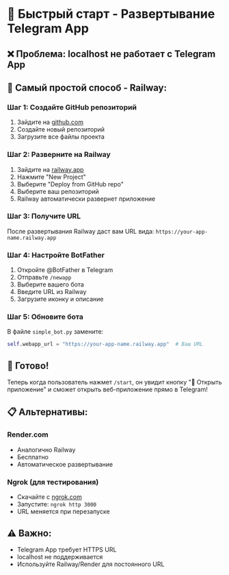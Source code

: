 # 🚀 **Быстрый старт - Развертывание Telegram App**

## ❌ **Проблема:** localhost не работает с Telegram App

## 🎯 **Самый простой способ - Railway:**

### **Шаг 1: Создайте GitHub репозиторий**
1. Зайдите на [github.com](https://github.com)
2. Создайте новый репозиторий
3. Загрузите все файлы проекта

### **Шаг 2: Разверните на Railway**
1. Зайдите на [railway.app](https://railway.app)
2. Нажмите "New Project"
3. Выберите "Deploy from GitHub repo"
4. Выберите ваш репозиторий
5. Railway автоматически развернет приложение

### **Шаг 3: Получите URL**
После развертывания Railway даст вам URL вида:
`https://your-app-name.railway.app`

### **Шаг 4: Настройте BotFather**
1. Откройте @BotFather в Telegram
2. Отправьте `/newapp`
3. Выберите вашего бота
4. Введите URL из Railway
5. Загрузите иконку и описание

### **Шаг 5: Обновите бота**
В файле `simple_bot.py` замените:
```python
self.webapp_url = "https://your-app-name.railway.app"  # Ваш URL
```

## 🎉 **Готово!**

Теперь когда пользователь нажмет `/start`, он увидит кнопку "📱 Открыть приложение" и сможет открыть веб-приложение прямо в Telegram!

## 📋 **Альтернативы:**

### **Render.com**
- Аналогично Railway
- Бесплатно
- Автоматическое развертывание

### **Ngrok (для тестирования)**
- Скачайте с [ngrok.com](https://ngrok.com)
- Запустите: `ngrok http 3000`
- URL меняется при перезапуске

## ⚠️ **Важно:**
- Telegram App требует HTTPS URL
- localhost не поддерживается
- Используйте Railway/Render для постоянного URL
